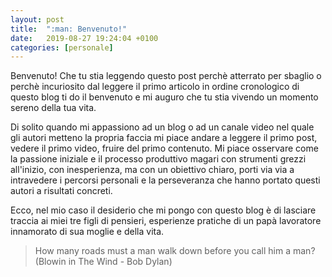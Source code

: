```yaml
---
layout: post
title:  ":man: Benvenuto!"
date:   2019-08-27 19:24:04 +0100
categories: [personale]
---
```


Benvenuto!
Che tu stia leggendo questo post perchè atterrato per sbaglio o perchè incuriosito dal leggere il primo articolo in ordine cronologico di questo blog ti do il benvenuto e mi auguro che tu stia vivendo un momento sereno della tua vita.

Di solito quando mi appassiono ad un blog o ad un canale video nel quale gli autori metteno 
la propria faccia mi piace andare a leggere il primo post, vedere il primo video,
fruire del primo contenuto. Mi piace osservare come la passione iniziale e il processo produttivo
magari con strumenti grezzi all'inizio, con inesperienza, ma con un obiettivo chiaro, porti via via
a intravedere i percorsi personali e la perseveranza che hanno portato questi autori a risultati
concreti.

Ecco, nel mio caso il desiderio che mi pongo con questo blog è di lasciare traccia ai miei tre figli di pensieri, esperienze pratiche di un papà lavoratore innamorato di sua moglie e della vita.

> How many roads must a man walk down before you call him a man? (Blowin in The Wind - Bob Dylan)
